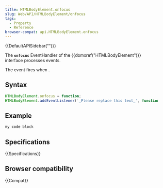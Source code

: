 ```yaml
---
title: HTMLBodyElement.onfocus
slug: Web/API/HTMLBodyElement/onfocus
tags:
  - Property
  - Reference
browser-compat: api.HTMLBodyElement.onfocus
---
```

{{DefaultAPISidebar("")}}

The **`onfocus`** EventHandler of the {{domxref("HTMLBodyElement")}} interface processes  events.

The  event fires when .

## Syntax

```js
HTMLBodyElement.onfocus = function;
HTMLBodyElement.addEventListener('_Please replace this text_', function);
```

## Example

```js
my code block
```

## Specifications

{{Specifications}}

## Browser compatibility

{{Compat}}

